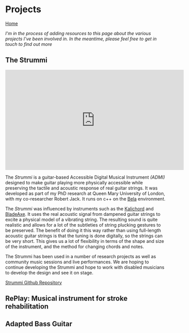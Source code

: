 <!-- ---
layout: page
title: "projects"
permalink: /https://jacobtfh.github.io/projects
--- -->


# Projects

[Home](index.md)

_I'm in the process of adding resources to this page about the various projects I've been involved in. In the meantime, please feel free to get in touch to find out more_

## The Strummi

<iframe width="560" height="315" src="https://www.youtube.com/embed/wUR-tp6DT4I" frameborder="0" allow="accelerometer; autoplay; encrypted-media; gyroscope; picture-in-picture" allowfullscreen></iframe>

The _Strummi_ is a guitar-based Accessible Digital Musical Instrument _(ADMI)_ designed to make guitar playing more physically accessible while preserving the tactile and acoustic response of real guitar strings.
It was developed as part of my PhD research at Queen Mary University of London, with my co-researcher Robert Jack.
It runs on c++ on the [Bela](https://bela.io/) environment.

The _Strummi_ was influenced by instruments such as the [Kalichord](https://blog.bela.io/2017/05/15/kalichord/) and [BladeAxe](https://ccrma.stanford.edu/~rmichon/bladeaxe/).
It uses the real acoustic signal from dampened guitar strings to excite a physical model of a vibrating string.
The resulting sound is quite realistic and allows for a lot of the subtleties of string plucking gestures to be preserved.
The benefit of doing it this way rather than using full-length acoustic guitar strings is that the tuning is done digitally, so the strings can be very short.
This gives us a lot of flexibility in terms of the shape and size of the instrument, and the method for changing chords and notes.

The Strummi has been used in a number of research projects as well as community music sessions and live performances.
We are hoping to continue developing the Strummi and hope to work with disabled musicians to develop the design and see it on stage.

[Strummi Github Repository](https://github.com/JacobTFH/Strummi)

## RePlay: Musical instrument for stroke rehabilitation


## Adapted Bass Guitar
